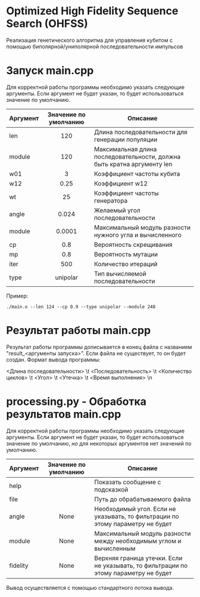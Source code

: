 # Optimized High Fidelity Sequence Search (OHFSS)
Реализация генетического алгоритма для управления кубитом с помощью биполярной/униполярной последовательности импульсов

# Запуск main.cpp
Для корректной работы программы необходимо указать следующие аргументы. Если аргумент не будет указан, то будет использоваться значение по умолчанию.

| Аргумент | Значение по умолчанию | Описание                                |
| ---------|:---------------------:| ---------------------------------------|
| len      | 120  | Длина последовательности для генерации популяции |
| module   | 120  | Максимальная длина последовательности, должна быть кратна аргументу len |
| w01      | 3    | Коэффициент частоты кубита |
| w12      | 0.25 | Коэффициент w12 |
| wt      | 25 | Коэффициент частоты генератора |
| angle      | 0.024 | Желаемый угол последовательности |
| module      | 0.0001 | Максимальный модуль разности нужного угла и вычисленного |
| cp      | 0.8 | Вероятность скрещивания |
| mp      | 0.8 | Вероятность мутации |
| iter      | 500 | Количество итераций |
| type      | unipolar | Тип вычисляемой последовательности |

Пример:
```
./main.o --len 124 --cp 0.9 --type unipolar --module 248
```

# Результат работы main.cpp
Результат работы программы дописывается в конец файла с названием "result_<аргументы запуска>". Если файла не существует, то он будет создан.
Формат вывода программы:

<Длина последовательности> \t <Последовательность> \t <Количество циклов> \t <Угол> \t <Утечка> \t <Время выполнения> \n

# processing.py - Обработка результатов main.cpp
Для корректной работы программы необходимо указать следующие аргументы. Если аргумент не будет указан, то будет использоваться значение по умолчанию, *но* для некоторых аргументов нет значений по умолчанию.

| Аргумент | Значение по умолчанию | Описание                                |
| ---------|:---------------------:| ---------------------------------------|
| help |  | Показать сообщение с подсказкой |
| file |  | Путь до обрабатываемого файла |
| angle | None | Необходимый угол. Если не указывать, то фильтрации по этому параметру не будет |
| module | None | Максимальный модуль разности между необходимым углом и вычисленным |
| fidelity | None | Верхняя граница утечки. Если не указывать, то фильтрации по этому параметру не будет |

Вывод осуществляется с помощью стандартного потока вывода.
